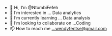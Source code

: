 - 👋 Hi, I’m @NtombiFefeh
- 👀 I’m interested in ... Data analytics
- 🌱 I’m currently learning ... Data analysis
- 💞️ I’m looking to collaborate on ...Coding
- 📫 How to reach me ...wendyfentse@gmail.com

<!---
NtombiFefeh/NtombiFefeh is a ✨ special ✨ repository because its `README.md` (this file) appears on your GitHub profile.
You can click the Preview link to take a look at your changes.
--->
